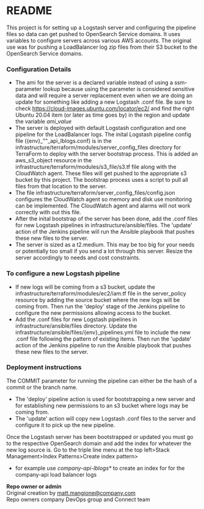 # README #
This project is for setting up a Logstash server and configuring the pipeline files so data can get pushed to OpenSearch Service domains. It uses variables to configure servers across various AWS accounts. The original use was for pushing a LoadBalancer log zip files from their S3 bucket to the OpenSearch Service domains.      

### Configuration Details ###
- The ami for the server is a declared variable instead of using a ssm-parameter lookup because using the parameter is considered sensitive data and will require a server replacement even when we are doing an update for something like adding a new Logstash .conf file. Be sure to check https://cloud-images.ubuntu.com/locator/ec2/ and find the right Ubuntu 20.04 item (or later as time goes by) in the region and update the variable *ami_value*
- The server is deployed with default Logstash configuration and one pipeline for the LoadBalancer logs. The inital Logstash pipeline config file ({env}_""_api_lblogs.conf) is in the infrastructure/terraform/modules/server_config_files directory for TerraForm to deploy with the server bootstrap process. This is added an aws_s3_object resource in the infrastructure/terraform/modules/s3_file/s3.tf file along with the CloudWatch agent. These files will get pushed to the appropriate s3 bucket by this project. The bootstrap process uses a script to pull all files from that location to the server.    
- The file infrastructure/terraform/server_config_files/config.json configures the CloudWatch agent so memory and disk use monitoring can be implemented. The CloudWatch agent and alarms will not work correctly with out this file.    
- After the inital bootstrap of the server has been done, add the .conf files for new Logstash pipelines in infrastructure/ansible/files. The 'update' action of the Jenkins pipeline will run the Ansible playbook that pushes these new files to the server.   
- The server is sized as a t2.medium. This may be too big for your needs or potentially too small if you send a lot through this server. Resize the server accordingly to needs and cost constraints.   

### To configure a new Logstash pipeline ###
- If new logs will be coming from a s3 bucket, update the infrastructure/terraform/modules/ec2/iam.tf file in the server_policy resource by adding the source bucket where the new logs will be coming from. Then run the 'deploy' stage of the Jenkins pipeline to configure the new permissions allowing access to the bucket.    
- Add the .conf files for new Logstash pipelines in infrastructure/ansible/files directory. Update the infrastructure/ansible/files/{env}_pipelines.yml file to include the new .conf file following the pattern of existing items. Then run the 'update' action of the Jenkins pipeline to run the Ansible playbook that pushes these new files to the server.      

### Deployment instructions ###
The COMMIT parameter for running the pipeline can either be the hash of a commit or the branch name.   
- The 'deploy' pipeline action is used for bootstrapping a new server and for establishing new permissions to an s3 bucket where logs may be coming from.    
- The 'update' action will copy new Logstash .conf files to the server and configure it to pick up the new pipeline.          

Once the Logstash server has been bootstrapped or updated you must go to the respective OpenSearch domain and add the index for whatever the new log source is. Go to the triple line menu at the top left>Stack Management>Index Patterns>Create index pattern>    
- for example use _company-api-lblogs*_ to create an index for for the company-api load balancer logs



**Repo owner or admin**   
Original creation by matt.mangione@company.com   
Repo owners company DevOps group and Connect team
